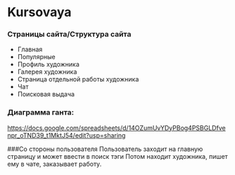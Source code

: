# Kursovaya
### Страницы сайта/Структура сайта
 - Главная
 - Популярные
 - Профиль художника
 - Галерея художника
 - Страница отдельной работы художника
 - Чат
 - Поисковая выдача
### Диаграмма ганта:
https://docs.google.com/spreadsheets/d/14OZumUvYDyPBog4PSBGLDfvenpr_oTND39_t1MktJ54/edit?usp=sharing


###Со стороны пользователя
Пользователь заходит на главную страницу и может ввести в поиск тэги
Потом находит художника, пишет ему в чате, заказывает работу.
